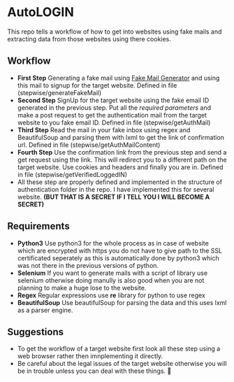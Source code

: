 # AutoLOGIN
This repo tells a workflow of how to get into websites using fake mails and extracting data from those websites using there cookies.
## Workflow
- **First Step** Generating a fake mail using [Fake Mail Generator](http://www.fakemailgenerator.com/) and using this mail to signup for the target website. Defined in file (stepwise/generateFakeMail)
- **Second Step** SignUp for the target website using the fake email ID generated in the previous step. Put all the *required parameters* and make a post request to get the authentication mail from the target website to you fake email ID. Defined in file (stepwise/getAuthMail)
- **Third Step** Read the mail in your fake inbox using regex and BeautifulSoup and parsing them with lxml to get the link of confirmation url. Defined in file (stepwise/getAuthMailContent)
- **Fourth Step** Use the confirmation link from the previous step and send a get request using the link. This will redirect you to a different path on the target website. Use cookies and headers and finally you are in. Defined in file (stepwise/getVerifiedLoggedIN)
- All these step are properly defined and implemented in the structure of authentication folder in the repo. I have implemented this for several website. **(BUT THAT IS A SECRET IF I TELL YOU I WILL BECOME A SECRET)**

## Requirements
- **Python3** Use python3 for the whole process as in case of website which are encrypted with https you do not have to give path to the SSL certificated seperately as this is automatically done by python3 which was not there in the previous versions of python.
- **Selenium** If you want to generate mails with a script of library use selenium otherwise doing manully is also good when you are not planning to make a huge lose to the website.
- **Regex** Regular expressions use **re** library for python to use regex
- **BeautifulSoup** Use beautifulSoup for parsing the data and this uses lxml as a parser engine.


## Suggestions 
- To get the workflow of a target website first look all these step using a web browser rather then imnplementing it directly.
- Be careful about the legal issues of the target website otherwise you will be in trouble unless you can deal with these things.

